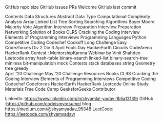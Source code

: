 GitHub repo size GitHub issues PRs Welcome GitHub last commit

Contents
Data Structures
Abstract Data Type
Computational Complexity Analysis
Array
Linked List
Tree
Sorting
Searching
Algorithms
Boyer Moore Majority Vote Algorithm
Interview Preparation
Interview Preparation
Networking
Solution of Books
CLRS
Cracking the Coding Interview
Elements of Programming Interviews
Programming Languages
Python
Competitive Coding
Codechef
Cookoff	Long Challenge
Easy	
Codezforces
Div 2	Div 3
April Fools Day	
HackerEarth
Circuits	CodeArena
HackerRank
Contest : MentorshipKarona Webinar by Vinit Shahdeo
Leetcode
array	hash-table
binary-search	linked-list
binary-search-tree	minimax
bit-manipulation	mock
Contests	stack
databases	string
Geometry	tree
greedy	
April '20 Challenge	May '20 Challenge
Resources
Books
CLRS
Cracking the Coding Interview
Elements of Programming Interviews
Competitive Coding
Codechef
Codeforces
HackerEarth
HackerRank
Leetcode
Online Study Materials
Free Code Camp
GeeksforGeeks
Contributor

LinkedIn :https://www.linkedin.com/in/shyamlal-yadav-1b5a13139/
GitHub :https://github.com/codeismyresume/
blog : https://medium.com/@shyamyadav_95348
LeetCode: https://leetcode.com/shyamyadav/

